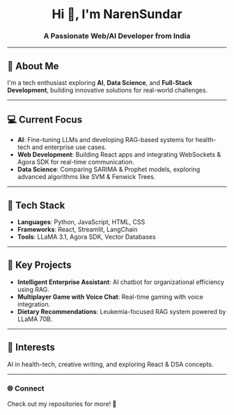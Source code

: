 <h1 align="center">Hi 👋, I'm NarenSundar</h1>
<h3 align="center">A Passionate Web/AI Developer from India</h3>

---

## 🚀 About Me

I'm a tech enthusiast exploring **AI**, **Data Science**, and **Full-Stack Development**, building innovative solutions for real-world challenges.

---

## 💻 Current Focus
- **AI**: Fine-tuning LLMs and developing RAG-based systems for health-tech and enterprise use cases.
- **Web Development**: Building React apps and integrating WebSockets & Agora SDK for real-time communication.
- **Data Science**: Comparing SARIMA & Prophet models, exploring advanced algorithms like SVM & Fenwick Trees.

---

## 🔧 Tech Stack
- **Languages**: Python, JavaScript, HTML, CSS  
- **Frameworks**: React, Streamlit, LangChain  
- **Tools**: LLaMA 3.1, Agora SDK, Vector Databases  

---

## 📂 Key Projects
- **Intelligent Enterprise Assistant**: AI chatbot for organizational efficiency using RAG.  
- **Multiplayer Game with Voice Chat**: Real-time gaming with voice integration.  
- **Dietary Recommendations**: Leukemia-focused RAG system powered by LLaMA 70B.  

---

## 🌟 Interests
AI in health-tech, creative writing, and exploring React & DSA concepts.  

---

### 🌐 Connect
Check out my repositories for more! 🚀
